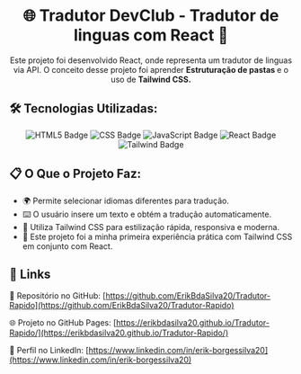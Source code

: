 <h1 style="text-align: center;">🌐 Tradutor DevClub - Tradutor de linguas com React 🚀</h1>

<p style="text-align: center;">
  Este projeto foi desenvolvido React, onde representa um tradutor de linguas via API. O conceito desse projeto foi aprender <strong>Estruturação de pastas </strong> e o uso de <strong>Tailwind CSS.</strong>
</p>

<h2>🛠️ Tecnologias Utilizadas:</h2>
<p style="text-align: center;">
  <img src="https://img.shields.io/badge/HTML5-E34F26?style=for-the-badge&logo=html5&logoColor=white" alt="HTML5 Badge">
  <img src="https://img.shields.io/badge/CSS3-1572B6?style=for-the-badge&logo=css3&logoColor=white" alt="CSS Badge">
  <img src="https://img.shields.io/badge/JavaScript-F7DF1E?style=for-the-badge&logo=javascript&logoColor=black" alt="JavaScript Badge">
  <img src="https://img.shields.io/badge/React-61DAFB?style=for-the-badge&logo=react&logoColor=black" alt="React Badge">
  <img src="https://img.shields.io/badge/Tailwind_CSS-06B6D4?style=for-the-badge&logo=tailwind-css&logoColor=white" alt="Tailwind Badge">
</p>

<h2>📋 O Que o Projeto Faz:</h2> 
<ul>
  <li>🌍 Permite selecionar idiomas diferentes para tradução.</li>
  <li>⌨️ O usuário insere um texto e obtém a tradução automaticamente.</li>
  <li>🎨 Utiliza Tailwind CSS para estilização rápida, responsiva e moderna.</li>
  <li>🧠 Este projeto foi a minha primeira experiência prática com Tailwind CSS em conjunto com React.</li>
</ul>

<h2>🌟 Links</h2>

📂 Repositório no GitHub: [https://github.com/ErikBdaSilva20/Tradutor-Rapido](https://github.com/ErikBdaSilva20/Tradutor-Rapido)

🌐 Projeto no GitHub Pages: [https://erikbdasilva20.github.io/Tradutor-Rapido/](https://erikbdasilva20.github.io/Tradutor-Rapido/)

🔗 Perfil no LinkedIn: [https://www.linkedin.com/in/erik-borgessilva20](https://www.linkedin.com/in/erik-borgessilva20)
